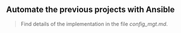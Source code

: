## Automate the previous projects with Ansible

> Find details of the implementation in the file *config_mgt.md*.   
 
       
 
  
 
